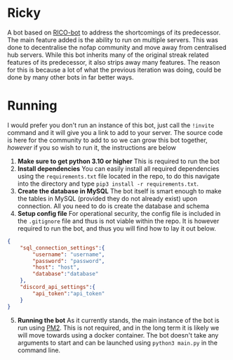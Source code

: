 # Ricky
A bot based on [RICO-bot](https://github.com/eddiebquinn/RICO-bot) to address the shortcomings of its predecessor. The main feature added is the ability to run on multiple servers. This was done to decentralise the nofap community and move away from centralised hub servers. While this bot inherits many of the original streak related features of its predecessor, it also strips away many features. The reason for this is because a lot of what the previous iteration was doing, could be done by many other bots in far better ways.

# Running
I would prefer you don't run an instance of this bot, just call the `!invite` command and it will give you a link to add to your server. The source code is here for the community to add to so we can grow this bot together, *however* if you so wish to run it, the instructions are below

1. **Make sure to get python 3.10 or higher**
This is required to run the bot
2. **Install dependencies**
You can easily install all required dependencies using the `requirements.txt` file located in the repo, to do this navigate into the directory and type `pip3 install -r requirements.txt`.
3. **Create the database in MySQL**
The bot itself is smart enough to make the tables in MySQL (provided they do not already exist) upon connection. All you need to do is create the database and schema
4. **Setup config file**
For operational security, the config file is included in the `.gitignore` file and thus is not viable within the repo. It is however required to run the bot, and thus you will find how to lay it out below.

```JSON
{
    "sql_connection_settings":{
        "username": "username",
        "password": "password",
        "host": "host",
        "database":"database"
    },
    "discord_api_settings":{
        "api_token":"api_token"
    }
}
```
5. **Running the bot**
As it currently stands, the main instance of the bot is run using [PM2](https://pm2.keymetrics.io/). This is not required, and in the long term it is likely we will move towards using a docker container. The bot doesn't take any arguments to start and can be launched using `python3 main.py` in the command line. 